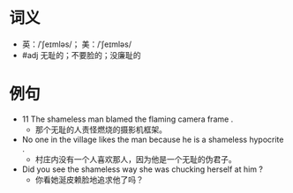 # 词义
- 英：/ˈʃeɪmləs/； 美：/ˈʃeɪmləs/
- #adj 无耻的；不要脸的；没廉耻的
# 例句
- 11 The shameless man blamed the flaming camera frame .
	- 那个无耻的人责怪燃烧的摄影机框架。
- No one in the village likes the man because he is a shameless hypocrite .
	- 村庄内没有一个人喜欢那人，因为他是一个无耻的伪君子。
- Did you see the shameless way she was chucking herself at him ?
	- 你看她涎皮赖脸地追求他了吗？
